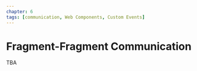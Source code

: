 ```yaml
---
chapter: 6
tags: [communication, Web Components, Custom Events]
---
```


# Fragment-Fragment Communication

TBA
